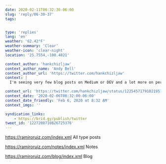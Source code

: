```yaml
---
date: 2020-02-11T06:32:30-06:00
slug: 'reply/06-30-37'
tags:


type: 'replies'
lang: 'en'
weather: '62.42°F'
weather-summary: 'Clear'
weather-icon: 'clear-night'
location: '25.7554,-100.4021'

context_author: 'hankchizljaw'
context_author_name: 'Andy Bell'
context_author_url: 'https://twitter.com/hankchizljaw'
context: |
  I'm seeing very few blog posts on Medium or DEV and a lot more on personal sites and that is great and it makes me happy. Send me your RSS feeds. <a href="https://microblog.hankchizljaw.com/1581006620/">https://microblog.hankchizljaw.com/1581006620/</a>

context_url: 'https://twitter.com/hankchizljaw/status/1225457179102195714?s=12'
context_date: '2020-02-06T08:32:00-06:00'
context_date_friendly: 'Feb 6, 2020 at 8:32 AM'
context_imgs: ''

syndication_links:
    - https://brid.gy/publish/twitter
tweet_id: '1227208710826725376'
---
```

https://ramiroruiz.com/index.xml
All type posts

https://ramiroruiz.com/notes/index.xml
Notes

https://ramiroruiz.com/blog/index.xml
Blog
